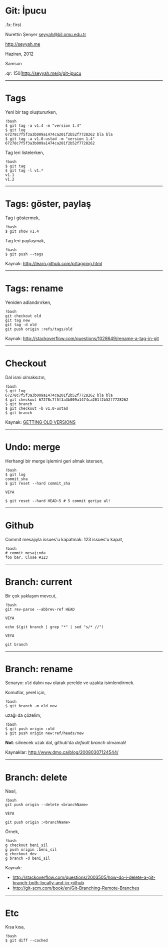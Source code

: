 # Git: İpucu

.fx: first

Nurettin Şenyer <seyyah@bil.omu.edu.tr>

http://seyyah.me

Haziran, 2012

Samsun

.qr: 150|http://seyyah.me/p/git-ipucu

---

# Tags

Yeni bir tag oluştururken,

	!bash
	$ git tag -a v1.4 -m "version 1.4"
	$ git log
	67278c7f5f3a3b009a1474ca201f2b52f7728262 bla bla
	$ git tag -a v1.0-ustad -m "version 1.4" 67278c7f5f3a3b009a1474ca201f2b52f7728262

Tag leri listelerken,

	!bash
	$ git tag
	$ git tag -l v1.*
	v1.1
	v1.2
---

# Tags: göster, paylaş

Tag i göstermek,

	!bash
	$ git show v1.4

Tag leri paylaşmak,

	!bash
	$ git push --tags

Kaynak: <http://learn.github.com/p/tagging.html>

---

# Tags: rename

Yeniden adlandırırken,

	!bash
	git checkout old
	git tag new
	git tag -d old
	git push origin :refs/tags/old

Kaynak: http://stackoverflow.com/questions/1028649/rename-a-tag-in-git

---

# Checkout

Dal ismi olmaksızın,

	!bash
	$ git log
	67278c7f5f3a3b009a1474ca201f2b52f7728262 bla bla
	$ git checkout 67278c7f5f3a3b009a1474ca201f2b52f7728262
	$ git branch
	$ git checkout -b v1.0-ustad
	$ git branch

Kaynak: [GETTING OLD VERSIONS](http://gitimmersion.com/lab_12.html)

---

# Undo: merge

Herhangi bir merge işlemini geri almak istersen,

	!bash
	$ git log
	commit_sha
	$ git reset --hard commit_sha

	VEYA

	$ git reset --hard HEAD~5 # 5 commit geriye al!

---

# Github

Commit mesajıyla issues'u kapatmak: 123 issues'u kapat,

	!bash
	# commit mesajında
	foo bar. Close #123

---

# Branch: current

Bir çok yaklaşım mevcut,

	!bash
	git rev-parse --abbrev-ref HEAD

	VEYA

	echo $(git branch | grep "*" | sed "s/* //")

	VEYA

	git branch

---

# Branch: rename

Senaryo: `old` dalını `new` olarak yerelde ve uzakta isimlendirmek.

Komutlar, yerel için,

	!bash
	$ git branch -m old new

uzağı da çözelim,

	!bash
	$ git push origin :old
	$ git push origin new:ref/heads/new

**Not**: silinecek uzak dal, github'da _default branch_ olmamalı!

Kaynaklar: <http://www.dmo.ca/blog/20080307124544/>

---

# Branch: delete

Nasıl,

	!bash
	git push origin --delete <branchName>

	VEYA

	git push origin :<branchName>

Örnek,

	!bash
	g checkout beni_sil
	g push origin :beni_sil
	g checkout dev
	g branch -d beni_sil

Kaynak:

- http://stackoverflow.com/questions/2003505/how-do-i-delete-a-git-branch-both-locally-and-in-github
- http://git-scm.com/book/en/Git-Branching-Remote-Branches

---

# Etc

Kısa kısa,

	!bash
	$ git diff --cached

